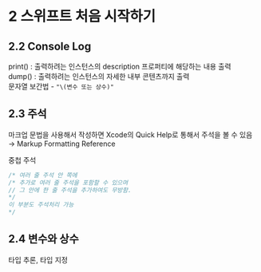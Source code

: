 # 2 스위프트 처음 시작하기

## 2.2 Console Log

print() : 출력하려는 인스턴스의 description 프로퍼티에 해당하는 내용 출력  
dump() : 출력하려는 인스턴스의 자세한 내부 콘텐츠까지 출력  
문자열 보간법 - `"\(변수 또는 상수)"`

## 2.3 주석

마크업 문법을 사용해서 작성하면 Xcode의 Quick Help로 통해서 주석을 볼 수 있음  
→ Markup Formatting Reference

중첩 주석

```swift
/* 여러 줄 주석 안 쪽에
/* 추가로 여러 줄 주석을 포함할 수 있으며
// 그 안에 한 줄 주석을 추가하여도 무방함.
*/
이 부분도 주석처리 가능
*/
```

## 2.4 변수와 상수

타입 추론, 타입 지정
